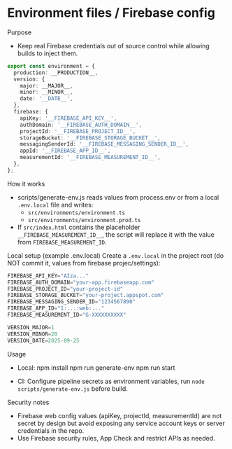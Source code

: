 # Environment files / Firebase config

Purpose
- Keep real Firebase credentials out of source control while allowing builds to inject them.

```typescript
export const environment = {
  production: __PRODUCTION__,
  version: {
    major: __MAJOR__,
    minor: __MINOR__,
    date: '__DATE__',
  },
  firebase: {
    apiKey: '__FIREBASE_API_KEY__',
    authDomain: '__FIREBASE_AUTH_DOMAIN__',
    projectId: '__FIREBASE_PROJECT_ID__',
    storageBucket: '__FIREBASE_STORAGE_BUCKET__',
    messagingSenderId: '__FIREBASE_MESSAGING_SENDER_ID__',
    appId: '__FIREBASE_APP_ID__',
    measurementId: '__FIREBASE_MEASUREMENT_ID__',
  },
};
```

How it works
- scripts/generate-env.js reads values from process.env or from a local `.env.local` file and writes:
  - `src/environments/environment.ts`
  - `src/environments/environment.prod.ts`
- If `src/index.html` contains the placeholder `__FIREBASE_MEASUREMENT_ID__`, the script will replace it with the value from `FIREBASE_MEASUREMENT_ID`.

Local setup (example .env.local)
Create a `.env.local` in the project root (do NOT commit it, values from firebase projec/settings):

```typescript
FIREBASE_API_KEY="AIza..."
FIREBASE_AUTH_DOMAIN="your-app.firebaseapp.com"
FIREBASE_PROJECT_ID="your-project-id"
FIREBASE_STORAGE_BUCKET="your-project.appspot.com"
FIREBASE_MESSAGING_SENDER_ID="1234567890"
FIREBASE_APP_ID="1:...:web:..."
FIREBASE_MEASUREMENT_ID="G-XXXXXXXXXX"

VERSION_MAJOR=1
VERSION_MINOR=20
VERSION_DATE=2025-09-25
```

Usage
- Local:
  npm install
  npm run generate-env
  npm run start

- CI:
  Configure pipeline secrets as environment variables, run `node scripts/generate-env.js` before build.

Security notes
- Firebase web config values (apiKey, projectId, measurementId) are not secret by design but avoid exposing any service account keys or server credentials in the repo.
- Use Firebase security rules, App Check and restrict APIs as needed.